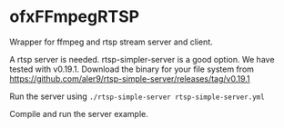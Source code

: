 # ofxFFmpegRTSP
Wrapper for ffmpeg and rtsp stream server and client.

A rtsp server is needed. 
rtsp-simpler-server is a good option. We have tested with v0.19.1. Download the binary for your file system from
https://github.com/aler9/rtsp-simple-server/releases/tag/v0.19.1

Run the server using `./rtsp-simple-server rtsp-simple-server.yml`

Compile and run the server example. 
